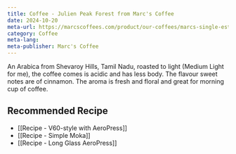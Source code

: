 ```yaml
---
title: Coffee - Julien Peak Forest from Marc's Coffee
date: 2024-10-20
meta-url: https://marcscoffees.com/product/our-coffees/marcs-single-estate-origin/light-roast-marcs-single-estate-orgin/julien-peak/
category: Coffee
meta-lang: 
meta-publisher: Marc's Coffee
---
```

An Arabica from Shevaroy Hills, Tamil Nadu, roasted to light (Medium Light for me), the coffee comes is acidic and has less body. The flavour sweet notes are of cinnamon. The aroma is fresh and floral and great for morning cup of coffee.

## Recommended Recipe
- [[Recipe - V60-style with AeroPress]]
- [[Recipe - Simple Moka]]
- [[Recipe - Long Glass AeroPress]]